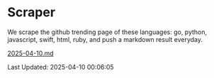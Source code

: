# Scraper

We scrape the github trending page of these languages: go, python, javascript, swift, html, ruby, and push a markdown result everyday.

[2025-04-10.md](https://github.com/henson/Scraper/blob/master/2025-04-10.md)

Last Updated: 2025-04-10 00:06:05
